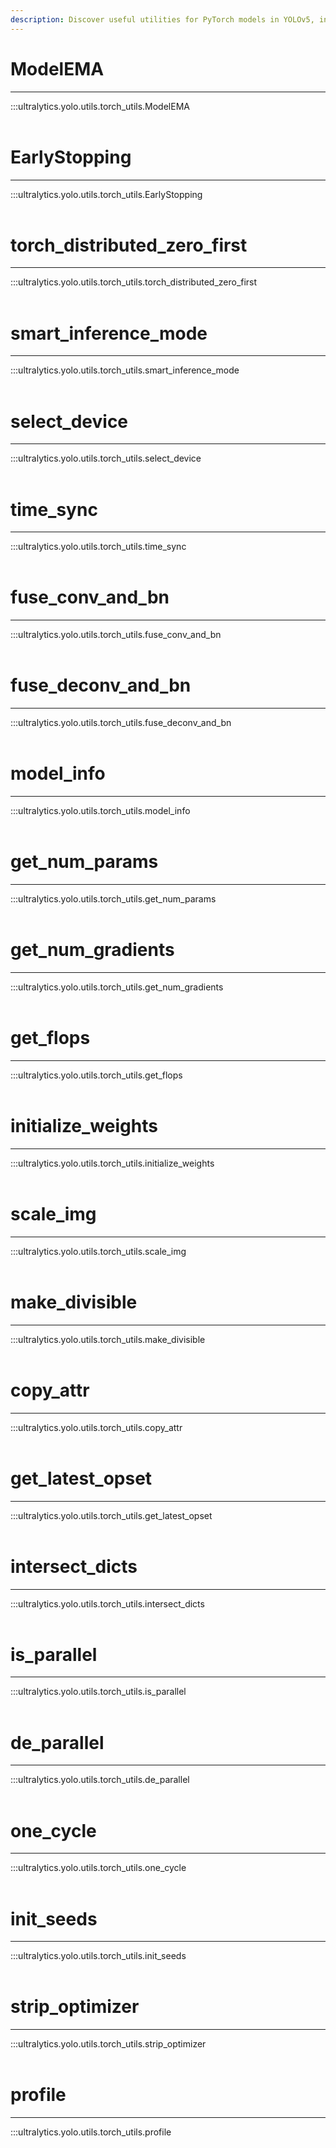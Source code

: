 ```yaml
---
description: Discover useful utilities for PyTorch models in YOLOv5, including early stopping, time syncing, and weight initialization.
---
```


# ModelEMA
---
:::ultralytics.yolo.utils.torch_utils.ModelEMA
<br><br>

# EarlyStopping
---
:::ultralytics.yolo.utils.torch_utils.EarlyStopping
<br><br>

# torch_distributed_zero_first
---
:::ultralytics.yolo.utils.torch_utils.torch_distributed_zero_first
<br><br>

# smart_inference_mode
---
:::ultralytics.yolo.utils.torch_utils.smart_inference_mode
<br><br>

# select_device
---
:::ultralytics.yolo.utils.torch_utils.select_device
<br><br>

# time_sync
---
:::ultralytics.yolo.utils.torch_utils.time_sync
<br><br>

# fuse_conv_and_bn
---
:::ultralytics.yolo.utils.torch_utils.fuse_conv_and_bn
<br><br>

# fuse_deconv_and_bn
---
:::ultralytics.yolo.utils.torch_utils.fuse_deconv_and_bn
<br><br>

# model_info
---
:::ultralytics.yolo.utils.torch_utils.model_info
<br><br>

# get_num_params
---
:::ultralytics.yolo.utils.torch_utils.get_num_params
<br><br>

# get_num_gradients
---
:::ultralytics.yolo.utils.torch_utils.get_num_gradients
<br><br>

# get_flops
---
:::ultralytics.yolo.utils.torch_utils.get_flops
<br><br>

# initialize_weights
---
:::ultralytics.yolo.utils.torch_utils.initialize_weights
<br><br>

# scale_img
---
:::ultralytics.yolo.utils.torch_utils.scale_img
<br><br>

# make_divisible
---
:::ultralytics.yolo.utils.torch_utils.make_divisible
<br><br>

# copy_attr
---
:::ultralytics.yolo.utils.torch_utils.copy_attr
<br><br>

# get_latest_opset
---
:::ultralytics.yolo.utils.torch_utils.get_latest_opset
<br><br>

# intersect_dicts
---
:::ultralytics.yolo.utils.torch_utils.intersect_dicts
<br><br>

# is_parallel
---
:::ultralytics.yolo.utils.torch_utils.is_parallel
<br><br>

# de_parallel
---
:::ultralytics.yolo.utils.torch_utils.de_parallel
<br><br>

# one_cycle
---
:::ultralytics.yolo.utils.torch_utils.one_cycle
<br><br>

# init_seeds
---
:::ultralytics.yolo.utils.torch_utils.init_seeds
<br><br>

# strip_optimizer
---
:::ultralytics.yolo.utils.torch_utils.strip_optimizer
<br><br>

# profile
---
:::ultralytics.yolo.utils.torch_utils.profile
<br><br>